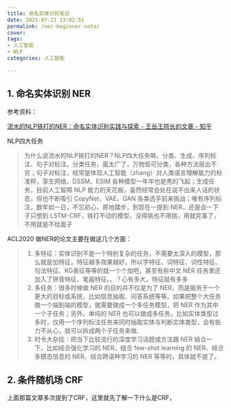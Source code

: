 ```yaml
---
title: 命名实体识别笔记
date: 2021-07-21 13:02:51
permalink: /ner-beginner-note/
cover: 
tags: 
- 人工智能
- NLP
categories: 人工智能

---
```


## 1. 命名实体识别 NER

参考资料：

[流水的NLP铁打的NER：命名实体识别实践与探索 - 王岳王院长的文章 - 知乎](https://zhuanlan.zhihu.com/p/166496466)

NLP四大任务

> 为什么说流水的NLP铁打的NER？NLP四大任务嘛，分类、生成、序列标注、句子对标注。分类任务，面太广了，万物皆可分类，各种方法层出不穷；句子对标注，经常是体现人工智能（zhang）对人类语言理解能力的标准秤，孪生网络、DSSM、ESIM 各种模型一年年也是秀的飞起；生成任务，目前人工智障 NLP 能力的天花板，虽然经常会处在说不出来人话的状态，但也不断吸引 CopyNet、VAE、GAN 各类选手前来挑战；唯有序列标注，数年如一日，不忘初心，原地踏步，到现在一提到 NER，还是会一下子只想到 LSTM-CRF，铁打不动的模型，没得挑也不用挑，用就完事了，不用就是不给面子

ACL2020 做NER的论文主要在做这几个方面：

> 1. 多特征：实体识别不是一个特别复杂的任务，不需要太深入的模型，那么就是加特征，特征越多效果越好，所以字特征、词特征、词性特征、句法特征、KG表征等等的就一个个加吧，甚至有些中文 NER 任务里还加入了拼音特征、笔画特征。。？心有多大，特征就有多多
> 2. 多任务：很多时候做 NER 的目的并不仅是为了 NER，而是服务于一个更大的目标或系统，比如信息抽取、问答系统等等。如果把整个大任务做一个端到端的模型，就需要做成一个多任务模型，把 NER 作为其中一个子任务；另外，单纯的 NER 也可以做成多任务，比如实体类型过多时，仅用一个序列标注任务来同时抽取实体与判断实体类型，会有些力不从心，就可以拆成两个子任务来做.
> 3. 时令大杂烩：把当下比较流行的深度学习话题或方法跟 NER 结合一下，比如结合强化学习的 NER、结合 few-shot learning 的 NER、结合多模态信息的 NER、结合跨语种学习的 NER 等等的，具体就不提了。


## 2. 条件随机场 CRF

上面那篇文章多次提到了CRF，这里就先了解一下什么是CRF，